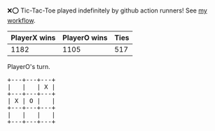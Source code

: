 :x::o: Tic-Tac-Toe played indefinitely by github action runners! See [my workflow](.github/workflows/play.yaml).

|PlayerX wins|PlayerO wins|Ties|
|-|-|-|
|1182|1105|517|

PlayerO's turn.

<pre>
+---+---+---+
|   |   | X |
+---+---+---+
| X | O |   |
+---+---+---+
|   |   |   |
+---+---+---+
</pre>